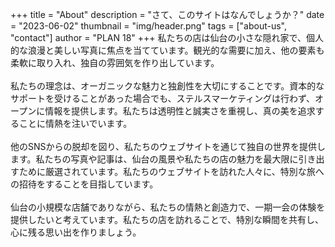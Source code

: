 +++
title = "About"
description = "さて、このサイトはなんでしょうか？"
date = "2023-06-02"
thumbnail = "img/header.png"
tags = ["about-us", "contact"]
author = "PLAN 18"
+++
私たちの店は仙台の小さな隠れ家で、個人的な浪漫と美しい写真に焦点を当てています。観光的な需要に加え、他の要素も柔軟に取り入れ、独自の雰囲気を作り出しています。
\
\
私たちの理念は、オーガニックな魅力と独創性を大切にすることです。資本的なサポートを受けることがあった場合でも、ステルスマーケティングは行わず、オープンに情報を提供します。私たちは透明性と誠実さを重視し、真の美を追求することに情熱を注いでいます。
\
\
他のSNSからの脱却を図り、私たちのウェブサイトを通じて独自の世界を提供します。私たちの写真や記事は、仙台の風景や私たちの店の魅力を最大限に引き出すために厳選されています。私たちのウェブサイトを訪れた人々に、特別な旅への招待をすることを目指しています。
\
\
仙台の小規模な店舗でありながら、私たちの情熱と創造力で、一期一会の体験を提供したいと考えています。私たちの店を訪れることで、特別な瞬間を共有し、心に残る思い出を作りましょう。
